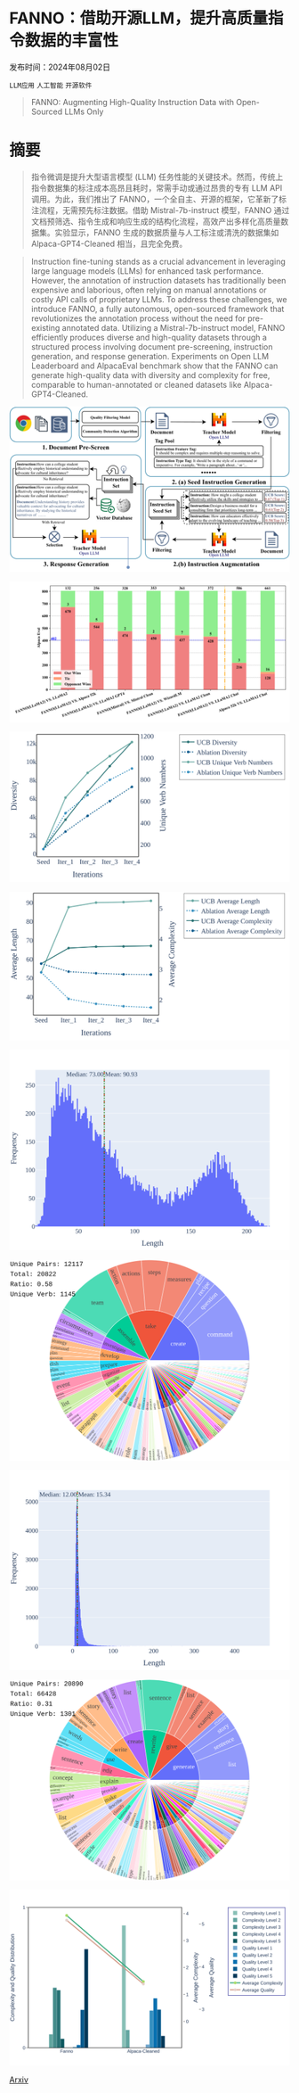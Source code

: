 # FANNO：借助开源LLM，提升高质量指令数据的丰富性

发布时间：2024年08月02日

`LLM应用` `人工智能` `开源软件`

> FANNO: Augmenting High-Quality Instruction Data with Open-Sourced LLMs Only

# 摘要

> 指令微调是提升大型语言模型 (LLM) 任务性能的关键技术。然而，传统上指令数据集的标注成本高昂且耗时，常需手动或通过昂贵的专有 LLM API 调用。为此，我们推出了 FANNO，一个全自主、开源的框架，它革新了标注流程，无需预先标注数据。借助 Mistral-7b-instruct 模型，FANNO 通过文档预筛选、指令生成和响应生成的结构化流程，高效产出多样化高质量数据集。实验显示，FANNO 生成的数据质量与人工标注或清洗的数据集如 Alpaca-GPT4-Cleaned 相当，且完全免费。

> Instruction fine-tuning stands as a crucial advancement in leveraging large language models (LLMs) for enhanced task performance. However, the annotation of instruction datasets has traditionally been expensive and laborious, often relying on manual annotations or costly API calls of proprietary LLMs. To address these challenges, we introduce FANNO, a fully autonomous, open-sourced framework that revolutionizes the annotation process without the need for pre-existing annotated data. Utilizing a Mistral-7b-instruct model, FANNO efficiently produces diverse and high-quality datasets through a structured process involving document pre-screening, instruction generation, and response generation. Experiments on Open LLM Leaderboard and AlpacaEval benchmark show that the FANNO can generate high-quality data with diversity and complexity for free, comparable to human-annotated or cleaned datasets like Alpaca-GPT4-Cleaned.

![FANNO：借助开源LLM，提升高质量指令数据的丰富性](../../../paper_images/2408.01323/x1.png)

![FANNO：借助开源LLM，提升高质量指令数据的丰富性](../../../paper_images/2408.01323/AlpacaEval.png)

![FANNO：借助开源LLM，提升高质量指令数据的丰富性](../../../paper_images/2408.01323/diversity_iteration_comparison.png)

![FANNO：借助开源LLM，提升高质量指令数据的丰富性](../../../paper_images/2408.01323/length_iteration_comparison.png)

![FANNO：借助开源LLM，提升高质量指令数据的丰富性](../../../paper_images/2408.01323/final_length.png)

![FANNO：借助开源LLM，提升高质量指令数据的丰富性](../../../paper_images/2408.01323/final_verb_noun.png)

![FANNO：借助开源LLM，提升高质量指令数据的丰富性](../../../paper_images/2408.01323/alpaca_clean_length.png)

![FANNO：借助开源LLM，提升高质量指令数据的丰富性](../../../paper_images/2408.01323/alpaca_clean_verb.png)

![FANNO：借助开源LLM，提升高质量指令数据的丰富性](../../../paper_images/2408.01323/quality_complexity.png)

[Arxiv](https://arxiv.org/abs/2408.01323)